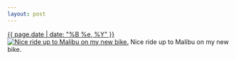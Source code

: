 ```yaml
---
layout: post
---
```


<p>
  <time><a href="/287">{{ page.date | date: "%B %e, %Y" }}</a></time>
  <a href="/287"><img src="{{ site.assets_url }}/287-640.jpg" srcset="{{ site.assets_url }}/287-1280.jpg 1280w, {{ site.assets_url }}/287-960.jpg 960w, {{ site.assets_url }}/287-640.jpg 640w, {{ site.assets_url }}/287-320.jpg 320w" sizes="(min-width: 700px) 50vw, calc(100vw - 2rem)" alt="Nice ride up to Malibu on my new bike." /></a>
  <span>Nice ride up to Malibu on my new bike.</span>
</p>
